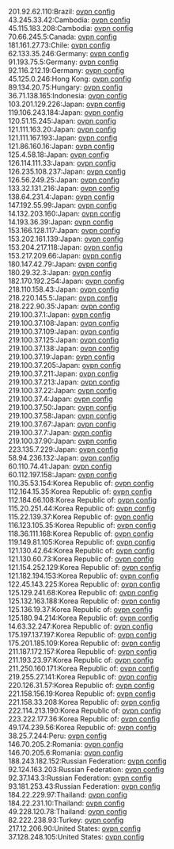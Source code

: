 201.92.62.110:Brazil: [ovpn config](vpn/201_92_62_110.ovpn)  
43.245.33.42:Cambodia: [ovpn config](vpn/43_245_33_42.ovpn)  
45.115.183.208:Cambodia: [ovpn config](vpn/45_115_183_208.ovpn)  
70.66.245.5:Canada: [ovpn config](vpn/70_66_245_5.ovpn)  
181.161.27.73:Chile: [ovpn config](vpn/181_161_27_73.ovpn)  
62.133.35.246:Germany: [ovpn config](vpn/62_133_35_246.ovpn)  
91.193.75.5:Germany: [ovpn config](vpn/91_193_75_5.ovpn)  
92.116.212.19:Germany: [ovpn config](vpn/92_116_212_19.ovpn)  
45.125.0.246:Hong Kong: [ovpn config](vpn/45_125_0_246.ovpn)  
89.134.20.75:Hungary: [ovpn config](vpn/89_134_20_75.ovpn)  
36.71.138.165:Indonesia: [ovpn config](vpn/36_71_138_165.ovpn)  
103.201.129.226:Japan: [ovpn config](vpn/103_201_129_226.ovpn)  
119.106.243.184:Japan: [ovpn config](vpn/119_106_243_184.ovpn)  
120.51.15.245:Japan: [ovpn config](vpn/120_51_15_245.ovpn)  
121.111.163.20:Japan: [ovpn config](vpn/121_111_163_20.ovpn)  
121.111.167.193:Japan: [ovpn config](vpn/121_111_167_193.ovpn)  
121.86.160.16:Japan: [ovpn config](vpn/121_86_160_16.ovpn)  
125.4.58.18:Japan: [ovpn config](vpn/125_4_58_18.ovpn)  
126.114.111.33:Japan: [ovpn config](vpn/126_114_111_33.ovpn)  
126.235.108.237:Japan: [ovpn config](vpn/126_235_108_237.ovpn)  
126.56.249.25:Japan: [ovpn config](vpn/126_56_249_25.ovpn)  
133.32.131.216:Japan: [ovpn config](vpn/133_32_131_216.ovpn)  
138.64.231.4:Japan: [ovpn config](vpn/138_64_231_4.ovpn)  
147.192.55.99:Japan: [ovpn config](vpn/147_192_55_99.ovpn)  
14.132.203.160:Japan: [ovpn config](vpn/14_132_203_160.ovpn)  
14.193.36.39:Japan: [ovpn config](vpn/14_193_36_39.ovpn)  
153.166.128.117:Japan: [ovpn config](vpn/153_166_128_117.ovpn)  
153.202.161.139:Japan: [ovpn config](vpn/153_202_161_139.ovpn)  
153.204.217.118:Japan: [ovpn config](vpn/153_204_217_118.ovpn)  
153.217.209.66:Japan: [ovpn config](vpn/153_217_209_66.ovpn)  
180.147.42.79:Japan: [ovpn config](vpn/180_147_42_79.ovpn)  
180.29.32.3:Japan: [ovpn config](vpn/180_29_32_3.ovpn)  
182.170.192.254:Japan: [ovpn config](vpn/182_170_192_254.ovpn)  
218.110.158.43:Japan: [ovpn config](vpn/218_110_158_43.ovpn)  
218.220.145.5:Japan: [ovpn config](vpn/218_220_145_5.ovpn)  
218.222.90.35:Japan: [ovpn config](vpn/218_222_90_35.ovpn)  
219.100.37.1:Japan: [ovpn config](vpn/219_100_37_1.ovpn)  
219.100.37.108:Japan: [ovpn config](vpn/219_100_37_108.ovpn)  
219.100.37.109:Japan: [ovpn config](vpn/219_100_37_109.ovpn)  
219.100.37.125:Japan: [ovpn config](vpn/219_100_37_125.ovpn)  
219.100.37.138:Japan: [ovpn config](vpn/219_100_37_138.ovpn)  
219.100.37.19:Japan: [ovpn config](vpn/219_100_37_19.ovpn)  
219.100.37.205:Japan: [ovpn config](vpn/219_100_37_205.ovpn)  
219.100.37.211:Japan: [ovpn config](vpn/219_100_37_211.ovpn)  
219.100.37.213:Japan: [ovpn config](vpn/219_100_37_213.ovpn)  
219.100.37.22:Japan: [ovpn config](vpn/219_100_37_22.ovpn)  
219.100.37.4:Japan: [ovpn config](vpn/219_100_37_4.ovpn)  
219.100.37.50:Japan: [ovpn config](vpn/219_100_37_50.ovpn)  
219.100.37.58:Japan: [ovpn config](vpn/219_100_37_58.ovpn)  
219.100.37.67:Japan: [ovpn config](vpn/219_100_37_67.ovpn)  
219.100.37.7:Japan: [ovpn config](vpn/219_100_37_7.ovpn)  
219.100.37.90:Japan: [ovpn config](vpn/219_100_37_90.ovpn)  
223.135.7.229:Japan: [ovpn config](vpn/223_135_7_229.ovpn)  
58.94.236.132:Japan: [ovpn config](vpn/58_94_236_132.ovpn)  
60.110.74.41:Japan: [ovpn config](vpn/60_110_74_41.ovpn)  
60.112.197.158:Japan: [ovpn config](vpn/60_112_197_158.ovpn)  
110.35.53.154:Korea Republic of: [ovpn config](vpn/110_35_53_154.ovpn)  
112.164.15.35:Korea Republic of: [ovpn config](vpn/112_164_15_35.ovpn)  
112.184.66.108:Korea Republic of: [ovpn config](vpn/112_184_66_108.ovpn)  
115.20.251.44:Korea Republic of: [ovpn config](vpn/115_20_251_44.ovpn)  
115.22.139.37:Korea Republic of: [ovpn config](vpn/115_22_139_37.ovpn)  
116.123.105.35:Korea Republic of: [ovpn config](vpn/116_123_105_35.ovpn)  
118.36.111.168:Korea Republic of: [ovpn config](vpn/118_36_111_168.ovpn)  
119.149.81.105:Korea Republic of: [ovpn config](vpn/119_149_81_105.ovpn)  
121.130.42.64:Korea Republic of: [ovpn config](vpn/121_130_42_64.ovpn)  
121.130.60.73:Korea Republic of: [ovpn config](vpn/121_130_60_73.ovpn)  
121.154.252.129:Korea Republic of: [ovpn config](vpn/121_154_252_129.ovpn)  
121.182.194.153:Korea Republic of: [ovpn config](vpn/121_182_194_153.ovpn)  
122.45.143.225:Korea Republic of: [ovpn config](vpn/122_45_143_225.ovpn)  
125.129.241.68:Korea Republic of: [ovpn config](vpn/125_129_241_68.ovpn)  
125.132.163.188:Korea Republic of: [ovpn config](vpn/125_132_163_188.ovpn)  
125.136.19.37:Korea Republic of: [ovpn config](vpn/125_136_19_37.ovpn)  
125.180.94.214:Korea Republic of: [ovpn config](vpn/125_180_94_214.ovpn)  
14.63.32.247:Korea Republic of: [ovpn config](vpn/14_63_32_247.ovpn)  
175.197.137.197:Korea Republic of: [ovpn config](vpn/175_197_137_197.ovpn)  
175.201.185.109:Korea Republic of: [ovpn config](vpn/175_201_185_109.ovpn)  
211.187.172.157:Korea Republic of: [ovpn config](vpn/211_187_172_157.ovpn)  
211.193.23.97:Korea Republic of: [ovpn config](vpn/211_193_23_97.ovpn)  
211.250.160.171:Korea Republic of: [ovpn config](vpn/211_250_160_171.ovpn)  
219.255.27.141:Korea Republic of: [ovpn config](vpn/219_255_27_141.ovpn)  
220.126.31.57:Korea Republic of: [ovpn config](vpn/220_126_31_57.ovpn)  
221.158.156.19:Korea Republic of: [ovpn config](vpn/221_158_156_19.ovpn)  
221.158.33.208:Korea Republic of: [ovpn config](vpn/221_158_33_208.ovpn)  
222.114.213.190:Korea Republic of: [ovpn config](vpn/222_114_213_190.ovpn)  
223.222.177.36:Korea Republic of: [ovpn config](vpn/223_222_177_36.ovpn)  
49.174.239.56:Korea Republic of: [ovpn config](vpn/49_174_239_56.ovpn)  
38.25.7.244:Peru: [ovpn config](vpn/38_25_7_244.ovpn)  
146.70.205.2:Romania: [ovpn config](vpn/146_70_205_2.ovpn)  
146.70.205.6:Romania: [ovpn config](vpn/146_70_205_6.ovpn)  
188.243.182.152:Russian Federation: [ovpn config](vpn/188_243_182_152.ovpn)  
92.124.163.203:Russian Federation: [ovpn config](vpn/92_124_163_203.ovpn)  
92.37.143.3:Russian Federation: [ovpn config](vpn/92_37_143_3.ovpn)  
93.181.253.43:Russian Federation: [ovpn config](vpn/93_181_253_43.ovpn)  
184.22.229.97:Thailand: [ovpn config](vpn/184_22_229_97.ovpn)  
184.22.231.10:Thailand: [ovpn config](vpn/184_22_231_10.ovpn)  
49.228.120.78:Thailand: [ovpn config](vpn/49_228_120_78.ovpn)  
82.222.238.93:Turkey: [ovpn config](vpn/82_222_238_93.ovpn)  
217.12.206.90:United States: [ovpn config](vpn/217_12_206_90.ovpn)  
37.128.248.105:United States: [ovpn config](vpn/37_128_248_105.ovpn)  
